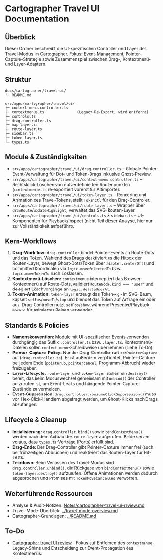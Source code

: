 # Cartographer Travel UI Documentation

## Überblick
Dieser Ordner beschreibt die UI-spezifischen Controller und Layer des Travel-Modus im Cartographer. Fokus: Event-Management, Pointer-Capture-Strategie sowie Zusammenspiel zwischen Drag-, Kontextmenü- und Layer-Adaptern.

## Struktur
```
docs/cartographer/travel-ui/
└─ README.md

src/apps/cartographer/travel/ui/
├─ context-menu.controller.ts
├─ contextmenue.ts               (Legacy Re-Export, wird entfernt)
├─ controls.ts
├─ drag.controller.ts
├─ map-layer.ts
├─ route-layer.ts
├─ sidebar.ts
├─ token-layer.ts
└─ types.ts
```

## Module & Zuständigkeiten
- `src/apps/cartographer/travel/ui/drag.controller.ts` – Globale Pointer-Event-Verwaltung für Dot- und Token-Drags inklusive Ghost-Preview.
- `src/apps/cartographer/travel/ui/context-menu.controller.ts` – Rechtsklick-Löschen von nutzerdefinierten Routenpunkten (`contextmenue.ts` re-exportiert vorerst für Altimporte).
- `src/apps/cartographer/travel/ui/token-layer.ts` – Rendering und Animation des Travel-Tokens, stellt `TokenCtl` für den Drag-Controller.
- `src/apps/cartographer/travel/ui/route-layer.ts` – Wrapper über `drawRoute`/`updateHighlight`, verwaltet das SVG-Routen-Layer.
- `src/apps/cartographer/travel/ui/controls.ts` & `sidebar.ts` – UI-Komponenten für Playback/Inspect (nicht Teil dieser Analyse, hier nur zur Vollständigkeit aufgeführt).

## Kern-Workflows
1. **Drag-Workflow:** `drag.controller` bindet Pointer-Events an Route-Dots und das Token. Während des Drags deaktiviert es die Hitbox der Routen-Layer, bewegt Ghost-Dots/Token über `adapter.centerOf()` und committed Koordinaten via `logic.moveSelectedTo` bzw. `logic.moveTokenTo` nach Loslassen.
2. **Kontextmenü-Löschen:** `contextmenue` interceptiert das Browser-Kontextmenü auf Route-Dots, validiert `RouteNode.kind === "user"` und delegiert Löschvorgänge an `logic.deleteUserAt`.
3. **Token-Animation:** `token-layer` erzeugt das Token-`<g>` im SVG-Baum, kapselt `setPos`/`moveTo`/`stop` und blendet das Token auf Anfrage ein oder aus. Drag-Controller nutzt `setPos`/`show`, während Presenter/Playback `moveTo` für animiertes Reisen verwenden.

## Standards & Policies
- **Namenskonvention:** Module mit UI-spezifischen Events verwenden durchgängig das Suffix `.controller.ts` bzw. `.layer.ts`. Kontextmenü-Dateien sollen `context-menu`-Schreibweise übernehmen (siehe To-Do).
- **Pointer-Capture-Policy:** Nur der Drag-Controller ruft `setPointerCapture` auf (`drag.controller.ts`). Er ist außerdem verpflichtet, Pointer-Capture bei jedem Ende (`pointerup`, `pointercancel`, Programm-Abbruch) wieder freizugeben.
- **Layer-Lifecycle:** `route-layer` und `token-layer` stellen ein `destroy()` bereit, das beim Moduswechsel gemeinsam mit `unbind()` der Controller aufzurufen ist, um Event-Leaks und hängende Pointer-Capture-Zustände zu vermeiden.
- **Event-Suppression:** `drag.controller.consumeClickSuppression()` muss von Hex-Click-Handlern abgefragt werden, um Ghost-Klicks nach Drags abzufangen.

## Lifecycle & Cleanup
- **Initialisierung:** `drag.controller.bind()` sowie `bindContextMenu()` werden nach dem Aufbau des `route-layer` aufgerufen. Beide setzen voraus, dass `types.ts`-Verträge (Ports) erfüllt sind.
- **Drag-Ende:** Der Drag-Controller gibt Pointer-Capture immer frei (auch bei frühzeitigen Abbrüchen) und reaktiviert das Routen-Layer für Hit-Tests.
- **Teardown:** Beim Verlassen des Travel-Modus sind `drag.controller.unbind()`, die Rückgabe von `bindContextMenu()` sowie `token-layer.destroy()` aufzurufen. Offene Animationen werden dadurch abgebrochen und Promises mit `TokenMoveCancelled` verworfen.

## Weiterführende Ressourcen
- Analyse & Audit-Notizen: [Notes/cartographer-travel-ui-review.md](../../../Notes/cartographer-travel-ui-review.md)
- Travel-Mode-Überblick: [../travel-mode-overview.md](../travel-mode-overview.md)
- Cartographer-Grundlagen: [../README.md](../README.md)

## To-Do
- [Cartographer travel UI review](../../../../todo/cartographer-travel-ui-review.md) – Fokus auf Entfernen des `contextmenue`-Legacy-Shims und Entscheidung zur Event-Propagation des Kontextmenüs.
